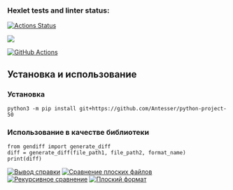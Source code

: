 ### Hexlet tests and linter status:
[![Actions Status](https://github.com/Antesser/python-project-50/workflows/hexlet-check/badge.svg)](https://github.com/Antesser/python-project-50/actions)

<a href="https://codeclimate.com/github/Antesser/python-project-50/maintainability"><img src="https://api.codeclimate.com/v1/badges/7f5ab1e290ff7db5ade5/maintainability" /></a>

[![GitHub Actions](https://github.com/Antesser/python-project-50/actions/workflows/github-actions-demo.yml/badge.svg)](https://github.com/Antesser/python-project-50/actions/workflows/github-actions-demo.yml)

## Установка и использование

### Установка
`python3 -m pip install git+https://github.com/Antesser/python-project-50`

### Использование в качестве библиотеки
```
from gendiff import generate_diff
diff = generate_diff(file_path1, file_path2, format_name)
print(diff)
```

[![Вывод справки](https://asciinema.org/a/QngukY4mSLkkDiSvXyVd5M0ZN.svg)](https://asciinema.org/a/QngukY4mSLkkDiSvXyVd5M0ZN)
[![Сравнение плоских файлов](https://asciinema.org/a/BCwj7LTIStm2Syc1LrHgNBtln.svg)](https://asciinema.org/a/BCwj7LTIStm2Syc1LrHgNBtln)
[![Рекурсивное сравнение](https://asciinema.org/a/khc7qOWw8huFRXRIVKuSN3Sdh.svg)](https://asciinema.org/a/khc7qOWw8huFRXRIVKuSN3Sdh)
[![Плоский формат](https://asciinema.org/a/FjPIGCf19kXPN9cTKyWR6tiIS.svg)](https://asciinema.org/a/FjPIGCf19kXPN9cTKyWR6tiIS)